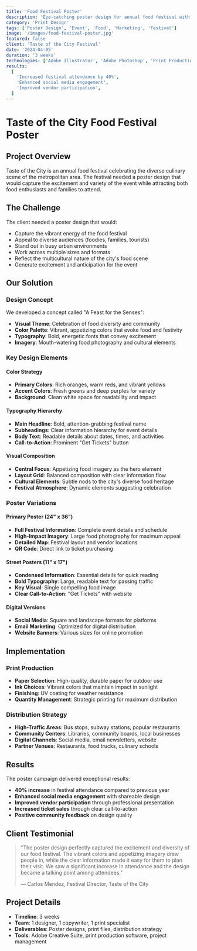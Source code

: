 ```yaml
---
title: 'Food Festival Poster'
description: 'Eye-catching poster design for annual food festival with vibrant colors and appetizing imagery.'
category: 'Print Design'
tags: ['Poster Design', 'Event', 'Food', 'Marketing', 'Festival']
image: '/images/food-festival-poster.jpg'
featured: false
client: 'Taste of the City Festival'
date: '2024-04-05'
duration: '3 weeks'
technologies: ['Adobe Illustrator', 'Adobe Photoshop', 'Print Production']
results:
  [
    'Increased festival attendance by 40%',
    'Enhanced social media engagement',
    'Improved vendor participation',
  ]
---
```


# Taste of the City Food Festival Poster

## Project Overview

Taste of the City is an annual food festival celebrating the diverse culinary scene of the metropolitan area. The festival needed a poster design that would capture the excitement and variety of the event while attracting both food enthusiasts and families to attend.

## The Challenge

The client needed a poster design that would:

- Capture the vibrant energy of the food festival
- Appeal to diverse audiences (foodies, families, tourists)
- Stand out in busy urban environments
- Work across multiple sizes and formats
- Reflect the multicultural nature of the city's food scene
- Generate excitement and anticipation for the event

## Our Solution

### Design Concept

We developed a concept called "A Feast for the Senses":

- **Visual Theme**: Celebration of food diversity and community
- **Color Palette**: Vibrant, appetizing colors that evoke food and festivity
- **Typography**: Bold, energetic fonts that convey excitement
- **Imagery**: Mouth-watering food photography and cultural elements

### Key Design Elements

#### Color Strategy

- **Primary Colors**: Rich oranges, warm reds, and vibrant yellows
- **Accent Colors**: Fresh greens and deep purples for variety
- **Background**: Clean white space for readability and impact

#### Typography Hierarchy

- **Main Headline**: Bold, attention-grabbing festival name
- **Subheadings**: Clear information hierarchy for event details
- **Body Text**: Readable details about dates, times, and activities
- **Call-to-Action**: Prominent "Get Tickets" button

#### Visual Composition

- **Central Focus**: Appetizing food imagery as the hero element
- **Layout Grid**: Balanced composition with clear information flow
- **Cultural Elements**: Subtle nods to the city's diverse food heritage
- **Festival Atmosphere**: Dynamic elements suggesting celebration

### Poster Variations

#### Primary Poster (24" x 36")

- **Full Festival Information**: Complete event details and schedule
- **High-Impact Imagery**: Large food photography for maximum appeal
- **Detailed Map**: Festival layout and vendor locations
- **QR Code**: Direct link to ticket purchasing

#### Street Posters (11" x 17")

- **Condensed Information**: Essential details for quick reading
- **Bold Typography**: Large, readable text for passing traffic
- **Key Visual**: Single compelling food image
- **Clear Call-to-Action**: "Get Tickets" with website

#### Digital Versions

- **Social Media**: Square and landscape formats for platforms
- **Email Marketing**: Optimized for digital distribution
- **Website Banners**: Various sizes for online promotion

## Implementation

### Print Production

- **Paper Selection**: High-quality, durable paper for outdoor use
- **Ink Choices**: Vibrant colors that maintain impact in sunlight
- **Finishing**: UV coating for weather resistance
- **Quantity Management**: Strategic printing for maximum distribution

### Distribution Strategy

- **High-Traffic Areas**: Bus stops, subway stations, popular restaurants
- **Community Centers**: Libraries, community boards, local businesses
- **Digital Channels**: Social media, email newsletters, website
- **Partner Venues**: Restaurants, food trucks, culinary schools

## Results

The poster campaign delivered exceptional results:

- **40% increase** in festival attendance compared to previous year
- **Enhanced social media engagement** with shareable design
- **Improved vendor participation** through professional presentation
- **Increased ticket sales** through clear call-to-action
- **Positive community feedback** on design quality

## Client Testimonial

> "The poster design perfectly captured the excitement and diversity of our food festival. The vibrant colors and appetizing imagery drew people in, while the clear information made it easy for them to plan their visit. We saw a significant increase in attendance and the design became a talking point among attendees."
>
> — Carlos Mendez, Festival Director, Taste of the City

## Project Details

- **Timeline**: 3 weeks
- **Team**: 1 designer, 1 copywriter, 1 print specialist
- **Deliverables**: Poster designs, print files, distribution strategy
- **Tools**: Adobe Creative Suite, print production software, project management
